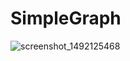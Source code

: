 # SimpleGraph

![screenshot_1492125468](https://cloud.githubusercontent.com/assets/20631330/25068464/a6cccf84-2232-11e7-8c42-116e4c853bad.png)
